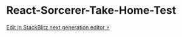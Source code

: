 # React-Sorcerer-Take-Home-Test

[Edit in StackBlitz next generation editor ⚡️](https://stackblitz.com/~/github.com/puneet-khatri/React-Sorcerer-Take-Home-Test)